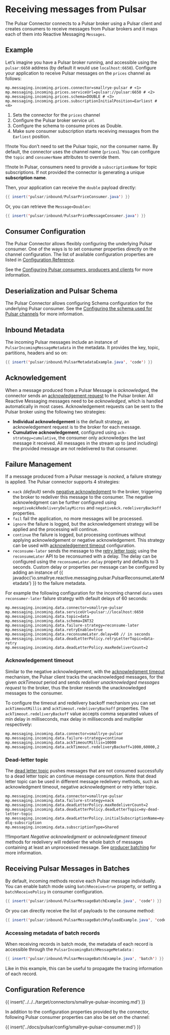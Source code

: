 # Receiving messages from Pulsar

The Pulsar Connector connects to a Pulsar broker using a Pulsar client and creates consumers to
receive messages from Pulsar brokers and it maps each of them into Reactive Messaging `Messages`.

## Example

Let’s imagine you have a Pulsar broker running, and accessible
using the `pulsar:6650` address (by default it would use
`localhost:6650`). Configure your application to receive Pulsar messages
on the `prices` channel as follows:

```properties
mp.messaging.incoming.prices.connector=smallrye-pulsar # <1>
mp.messaging.incoming.prices.serviceUrl=pulsar://pulsar:6650 # <2>
mp.messaging.incoming.prices.schema=DOUBLE # <3>
mp.messaging.incoming.prices.subscriptionInitialPosition=Earliest # <4>
```

1.  Sets the connector for the `prices` channel
2.  Configure the Pulsar broker service url.
3.  Configure the schema to consume prices as Double.
4.  Make sure consumer subscription starts receiving messages from the `Earliest` position.


!!!note
    You don’t need to set the Pulsar topic, nor the consumer name.
    By default, the connector uses the channel name (`prices`).
    You can configure the `topic` and `consumerName` attributes to override them.

!!!note
    In Pulsar, consumers need to provide a `subscriptionName` for topic subscriptions.
    If not provided the connector is generating a unique **subscription name**.

Then, your application can receive the `double` payload directly:

``` java
{{ insert('pulsar/inbound/PulsarPriceConsumer.java') }}
```

Or, you can retrieve the `Message<Double>`:

``` java
{{ insert('pulsar/inbound/PulsarPriceMessageConsumer.java') }}
```

## Consumer Configuration

The Pulsar Connector allows flexibly configuring the underlying Pulsar consumer.
One of the ways is to set consumer properties directly on the channel configuration.
The list of available configuration properties are listed in [Configuration Reference](#configuration-reference).

See the [Configuring Pulsar consumers, producers and clients](client-configuration.md) for more information.

## Deserialization and Pulsar Schema

The Pulsar Connector allows configuring Schema configuration for the underlying Pulsar consumer.
See the [Configuring the schema used for Pulsar channels](schema-configuration.md) for more information.

## Inbound Metadata

The incoming Pulsar messages include an instance of `PulsarIncomingMessageMetadata` in the metadata.
It provides the key, topic, partitions, headers and so on:

```java
{{ insert('pulsar/inbound/PulsarMetadataExample.java', 'code') }}
```

## Acknowledgement

When a message produced from a Pulsar Message is *acknowledged*, the connector sends an [acknowledgement request](https://pulsar.apache.org/docs/3.0.x/concepts-messaging/#acknowledgment) to the Pulsar broker.
All Reactive Messaging messages need to be *acknowledged*, which is handled automatically in most cases.
Acknowledgement requests can be sent to the Pulsar broker using the following two strategies:

-   **Individual acknowledgement** is the default strategy, an acknowledgement request is to the broker for each message.
-   **Cumulative acknowledgement**, configured using `ack-strategy=cumulative`, the consumer only acknowledges the last message it received.
All messages in the stream up to (and including) the provided message are not redelivered to that consumer.

## Failure Management

If a message produced from a Pulsar message is *nacked*, a failure strategy is applied.
The Pulsar connector supports 4 strategies:

-   `nack` *(default)* sends [negative acknowledgment](https://pulsar.apache.org/docs/3.0.x/concepts-messaging/#negative-acknowledgment) to the broker, triggering the broker to redeliver this message to the consumer.
The negative acknowledgment can be further configured using `negativeAckRedeliveryDelayMicros` and `negativeAck.redeliveryBackoff` properties.
-   `fail` fail the application, no more messages will be processed.
-   `ignore` the failure is logged, but the acknowledgement strategy will be applied and the processing will continue.
-   `continue` the failure is logged, but processing continues without applying acknowledgement or negative acknowledgement. This strategy can be used with [acknowledgement timeout](#acknowledgement-timeout) configuration.
-   `reconsume-later` sends the message to the [retry letter topic](https://pulsar.apache.org/docs/3.0.x/concepts-messaging/#retry-letter-topic) using the `reconsumeLater` API to be reconsumed with a delay.
The delay can be configured using the `reconsumeLater.delay` property and defaults to 3 seconds.
Custom delay or properties per message can be configured by adding an instance of {{ javadoc('io.smallrye.reactive.messaging.pulsar.PulsarReconsumeLaterMetadata') }} to the failure metadata.

For example the following configuration for the incoming channel `data` uses `reconsumer-later` failure strategy with default delays of 60 seconds:

```properties
mp.messaging.incoming.data.connector=smallrye-pulsar
mp.messaging.incoming.data.serviceUrl=pulsar://localhost:6650
mp.messaging.incoming.data.topic=data
mp.messaging.incoming.data.schema=INT32
mp.messaging.incoming.data.failure-strategy=reconsume-later
mp.messaging.incoming.data.retryEnable=true
mp.messaging.incoming.data.reconsumeLater.delay=60 // in seconds
mp.messaging.incoming.data.deadLetterPolicy.retryLetterTopic=data-retry
mp.messaging.incoming.data.deadLetterPolicy.maxRedeliverCount=2
```

### Acknowledgement timeout

Similar to the negative acknowledgement, with the [acknowledgment timeout](https://pulsar.apache.org/docs/3.0.x/concepts-messaging/#acknowledgment-timeout) mechanism, the Pulsar client tracks the unacknowledged messages,
for the given *ackTimeout* period and sends *redeliver unacknowledged messages request* to the broker, thus the broker resends the unacknowledged messages to the consumer.

To configure the timeout and redelivery backoff mechanism you can set `ackTimeoutMillis` and `ackTimeout.redeliveryBackoff` properties.
The `ackTimeout.redeliveryBackoff` value accepts comma separated values of min delay in milliseconds, max delay in milliseconds and multiplier respectively:

```properties
mp.messaging.incoming.data.connector=smallrye-pulsar
mp.messaging.incoming.data.failure-strategy=continue
mp.messaging.incoming.data.ackTimeoutMillis=10000
mp.messaging.incoming.data.ackTimeout.redeliveryBackoff=1000,60000,2
```

### Dead-letter topic

The [dead letter topic](https://pulsar.apache.org/docs/3.0.x/concepts-messaging/#dead-letter-topic) pushes messages that are not consumed successfully to a dead letter topic an continue message consumption.
Note that dead letter topic can be used in different message redelivery methods, such as acknowledgment timeout, negative acknowledgment or retry letter topic.

```properties
mp.messaging.incoming.data.connector=smallrye-pulsar
mp.messaging.incoming.data.failure-strategy=nack
mp.messaging.incoming.data.deadLetterPolicy.maxRedeliverCount=2
mp.messaging.incoming.data.deadLetterPolicy.deadLetterTopic=my-dead-letter-topic
mp.messaging.incoming.data.deadLetterPolicy.initialSubscriptionName=my-dlq-subscription
mp.messaging.incoming.data.subscriptionType=Shared
```

!!!Important
    *Negative acknowledgment* or *acknowledgment timeout* methods for redelivery will redeliver the whole batch of messages containing at least an unprocessed message.
    See [producer batching](sending-messages-to-pulsar.md#producer-batching) for more information.

## Receiving Pulsar Messages in Batches

By default, incoming methods receive each Pulsar message individually.
You can enable batch mode using `batchReceive=true` property, or setting a `batchReceivePolicy` in consumer configuration.

``` java
{{ insert('pulsar/inbound/PulsarMessageBatchExample.java', 'code') }}
```

Or you can directly receive the list of payloads to the consume method:

``` java
{{ insert('pulsar/inbound/PulsarMessageBatchPayloadExample.java', 'code') }}
```

### Accessing metadata of batch records

When receiving records in batch mode, the metadata of each record is accessible through the `PulsarIncomingBatchMessageMetadata` :

``` java
{{ insert('pulsar/inbound/PulsarMessageBatchExample.java', 'batch') }}
```

Like in this example, this can be useful to propagate the tracing information of each record.

## Configuration Reference

{{ insert('../../../target/connectors/smallrye-pulsar-incoming.md') }}

In addition to the configuration properties provided by the connector,
following Pulsar consumer properties can also be set on the channel:

{{ insert('../docs/pulsar/config/smallrye-pulsar-consumer.md') }}

